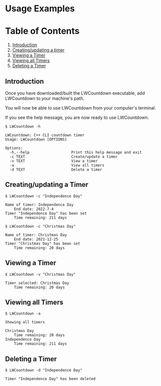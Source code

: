 # Usage Examples

# Table of Contents

1. [Introduction](#Introduction)
2. [Creating/updating a timer](#Creating/updating-a-Timer)
3. [Viewing a Timer](#Viewing-a-Timer)
4. [Viewing all Timers](#Viewing-all-Timers)
5. [Deleting a Timer](#Deleting-a-Timer)

## Introduction

Once you have downloaded/built the LWCountdown executable, add LWCountdown to your machine's path.

You will now be able to use LWCountdown from your computer's terminal.

If you see the help message, you are now ready to use LWCountdown.

```
$ LWCountdown -h

LWCountdown: C++ CLI countdown timer
Usage: LWCountdown [OPTIONS]

Options:
  -h,--help                   Print this help message and exit
  -c TEXT                     Create/update a timer
  -v TEXT                     View a timer
  -a                          View all timers
  -d TEXT                     Delete a timer
```

## Creating/updating a Timer

```
$ LWCountdown -c "Independence Day"

Name of timer: Independence Day
    End date: 2022-7-4
Timer "Independence Day" has been set
    Time remaining: 211 days
	
$ LWCountdown -c "Christmas Day"

Name of timer: Christmas Day
    End date: 2021-12-25
Timer "Christmas Day" has been set
    Time remaining: 20 days
```

## Viewing a Timer

```
$ LWCountdown -v "Christmas Day"

Timer selected: Christmas Day
    Time remaining: 20 days
```

## Viewing all Timers

```
$ LWCountdown -a

Showing all timers

Christmas Day
    Time remaining: 20 days
Independence Day
    Time remaining: 211 days
```

## Deleting a Timer

```
$ LWCountdown -d "Independence Day"

Timer "Independence Day" has been deleted
```
